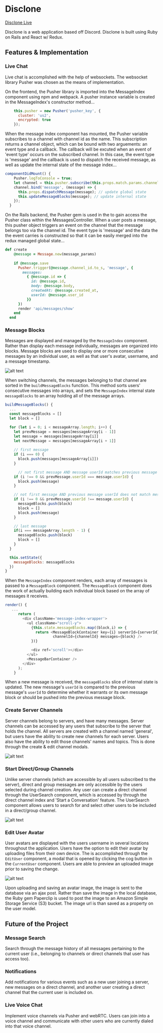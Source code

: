 # Disclone

[Disclone Live][heroku]

[heroku]: http:/disclone.herokuapp.com

Disclone is a web application based off Discord. Disclone is built using Ruby on Rails and React w/ Redux.

## Features & Implementation

### Live Chat

Live chat is accomplished with the help of websockets.  The websocket library Pusher was chosen as the means of implementation.

On the frontend, the Pusher library is imported into the MessageIndex component using npm and webpack. A pusher instance variable is created in the MessageIndex's constructor method...

```javascript
    this.pusher = new Pusher('pusher_key', {
      cluster: 'us2',
      encrypted: true
    });
```

When the message index component has mounted, the Pusher variable subscribes to a channel with channel id as the name.	This subscription returns a channel object, which can be bound with two arguements: an event type and a callback.  The callback will be excuted when an event of 'event type' occurs on the subscribed channel.  In this case, the event type is 'message' and the callback is used to dispatch the received message, as well as update the internal state of the message index...

```javascript
componentDidMount() {
    Pusher.logToConsole = true;
    let channel = this.pusher.subscribe(this.props.match.params.channelId.toString());
    channel.bind('message', (message) => {
      this.props.dispatchMessage(message); // update global state
      this.updateMessageBlocks(message); // update internal state
    });
  }
```

On the Rails backend, the Pusher gem is used in the to gain access the Pusher class within the MessagesController.  When a user posts a message, this pusher object triggers an event on the channel that the message belongs too via the channel id.  The event type is 'message' and the data the the event carries is constructed so that it can be easily merged into the redux managed global state...

```ruby
def create
    @message = Message.new(message_params)
    
    if @message.save
      Pusher.trigger(@message.channel_id.to_s, 'message', {
        messages: 
          { @message.id => {
            id: @message.id,
            body: @message.body,
            createdAt: @message.created_at,
            userId: @message.user_id
          }}
      })
      render 'api/messages/show'
    end
  end
```

### Message Blocks

Messages are displayed and managed by the `MessageIndex` component.  Rather than display each message individually, messages are organized into blocks.  Message blocks are used to display one or more consecutive messages by an individual user, as well as that user's avatar, username, and a message timestamp.  

![alt text][message_block]

[message_block]: ./docs/images/message_block.png

When switching channels, the messages belonging to that channel are sorted in the `buildMessageBlocks` function.  This method sorts users' consecutive messages into arrays, and sets the `MessageIndex` internal state `messageBlocks` to an array holding all of the message arrays.  

```javascript
buildMessageBlocks() {
  ...
  const messageBlocks = []
  let block = []

  for (let i = 0; i < messageArray.length; i++) {
    let prevMessage = messages[messageArray[i - 1]]
    let message = messages[messageArray[i]]
    let nextMessage = messages[messageArray[i + 1]]
    
    // first message
    if (i === 0) {
      block.push(messages[messageArray[i]]) 
    }

      // not first message AND message userId matches previous message userId
    if (i !== 0 && prevMessage.userId === message.userId) { 
      block.push(message)
    }

    // not first message AND previous message userId does not match message userId
    if (i !== 0 && prevMessage.userId !== message.userId) {  
      messageBlocks.push(block)
      block = []
      block.push(message)  
    }

    // last message
    if(i === messageArray.length - 1) {
      messageBlocks.push(block)
      block = []  
    }
  }

  this.setState({
    messageBlocks: messageBlocks
  })
}
```

When the `MessageIndex` component renders, each array of messages is passed to a `MessageBlock` component.  The `MessageBlock` component does the work of actually building each individual block based on the array of messages it receives.

```javascript
render() {
   ...
      return (
        <div className='message-index-wrapper'>
          <ul className="scroll-y">
            {this.state.messageBlocks.map((block,i) => {
              return <MessageBlockContainer key={i} serverId={serverId}
                      channelId={channelId} messages={block} />
            })}

            <div ref='scroll'></div>
          </ul>
          <MessageBarContainer />
        </div>
      );
    }
```

When a new message is received, the `messageBlocks` slice of internal state is updated.  The new message's `userId` is compared to the previous message's `userId` to determine whether it warrants or its own message block or should be pushed into the previous message block.

### Create Server Channels 

Server channels belong to servers, and have many messages.  Server channels can be accessed by any users that subscribe to the server that holds the channel. All servers are created with a channel named 'general', but users have the ability to create new channels for each server.  Users also have the ability to edit those channels' names and topics.  This is done through the create & edit channel modals.

![alt text][create_edit_channel]

[create_edit_channel]: ./docs/gifs/create_edit_channel.gif

### Start Direct/Group Channels
Unlike server channels (which are accessible by all users subscribed to the server), direct and group messages are only accessible by the users selected during channel creation.  Any user can create a direct channel through the UserSearch component, which is accessed by through the direct channel index and 'Start a Conversation' feature.  The UserSearch component allows users to search for and select other users to be included in a direct/group channel.

![alt text][direct_message]

[direct_message]: ./docs/gifs/direct_message.gif

### Edit User Avatar

User avatars are displayed with the users username in several locations throughout the application.  Users have the option to edit their avatar by uploading files from their own device.  The is accomplished through the `EditUser` component, a modal that is opened by clicking the cog button in the `CurrentUser` component.  Users are able to preview an uploaded image prior to saving the change.  

![alt text][edit_user]

[edit_user]: ./docs/gifs/edit_avatar.gif

Upon uploading and saving an avatar image, the image is sent to the database via an ajax post.  Rather than save the image in the local database, the Ruby gem Paperclip is used to post the image to an Amazon Simple Storage Service (S3) bucket.  The image url is than saved as a property on the user model.

## Future of the Project

### Message Search
  Search through the message history of all messages pertaining to the current user (i.e., belonging to channels or direct channels that user has access too).

### Notifications
  Add notifications for various events such as a new user joining a server, new messages on a direct channel, and another user creating a direct channel that the current user is included on.

### Live Voice Chat
  Implement voice channels via Pusher and webRTC.  Users can join into a voice channel and communicate with other users who are currently dialed into that voice channel.